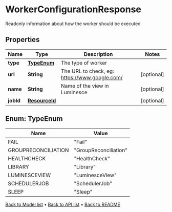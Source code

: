 

# WorkerConfigurationResponse

Readonly information about how the worker should be executed

## Properties

| Name | Type | Description | Notes |
|------------ | ------------- | ------------- | -------------|
|**type** | [**TypeEnum**](#TypeEnum) | The type of worker |  |
|**url** | **String** | The URL to check, eg: https://www.google.com/ |  [optional] |
|**name** | **String** | Name of the view in Luminesce |  [optional] |
|**jobId** | [**ResourceId**](ResourceId.md) |  |  [optional] |



## Enum: TypeEnum

| Name | Value |
|---- | -----|
| FAIL | &quot;Fail&quot; |
| GROUPRECONCILIATION | &quot;GroupReconciliation&quot; |
| HEALTHCHECK | &quot;HealthCheck&quot; |
| LIBRARY | &quot;Library&quot; |
| LUMINESCEVIEW | &quot;LuminesceView&quot; |
| SCHEDULERJOB | &quot;SchedulerJob&quot; |
| SLEEP | &quot;Sleep&quot; |



[Back to Model list](../README.md#documentation-for-models) &#8226; [Back to API list](../README.md#documentation-for-api-endpoints) &#8226; [Back to README](../README.md)


